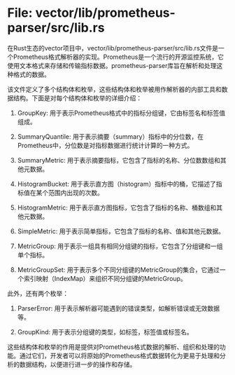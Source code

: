 # File: vector/lib/prometheus-parser/src/lib.rs

在Rust生态的vector项目中，vector/lib/prometheus-parser/src/lib.rs文件是一个Prometheus格式解析器的实现。Prometheus是一个流行的开源监控系统，它使用文本格式来存储和传输指标数据。prometheus-parser库旨在解析和处理这种格式的数据。

该文件定义了多个结构体和枚举，这些结构体和枚举被用作解析器的内部工具和数据结构。下面是对每个结构体和枚举的详细介绍：

1. GroupKey: 用于表示Prometheus格式中的指标分组键，它由标签名和标签值组成。

2. SummaryQuantile: 用于表示摘要（summary）指标中的分位数，在Prometheus中，分位数是对指标数据进行统计计算的一种方式。

3. SummaryMetric: 用于表示摘要指标，它包含了指标的名称、分位数数组和其他元数据。

4. HistogramBucket: 用于表示直方图（histogram）指标中的桶，它描述了指标值在某个范围内出现的次数。

5. HistogramMetric: 用于表示直方图指标，它包含了指标的名称、桶数组和其他元数据。

6. SimpleMetric: 用于表示简单指标，它包含了指标的名称、值和其他元数据。

7. MetricGroup: 用于表示一组具有相同分组键的指标，它包含了分组键和一组单个指标。

8. MetricGroupSet: 用于表示多个不同分组键的MetricGroup的集合，它通过一个索引映射（IndexMap）来组织不同分组键的MetricGroup。

此外，还有两个枚举：

1. ParserError: 用于表示解析器可能遇到的错误类型，如解析错误或无效数据等。

2. GroupKind: 用于表示分组键的类型，如标签，标签值或标签名。

这些结构体和枚举的作用是提供对Prometheus格式数据的解析、组织和处理的功能。通过它们，开发者可以将原始的Prometheus格式数据转化为更易于处理和分析的数据结构，以便进行进一步的操作和存储。

